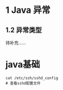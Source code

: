 # 1 Java 异常

## 1.2 异常类型

待补充......






# java基础
```shell
cat /etc/ssh/sshd_config
# 查看sshd配置文件
```
